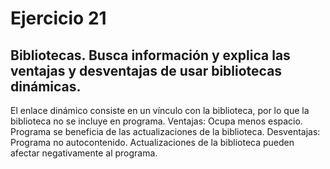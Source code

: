 # Ejercicio 21
## Bibliotecas. Busca información y explica las ventajas y desventajas de usar bibliotecas dinámicas.
El enlace dinámico consiste en un vínculo con la biblioteca, por lo que la biblioteca no se incluye en programa.
Ventajas:
Ocupa menos espacio.
Programa se beneficia de las actualizaciones de la biblioteca.
Desventajas:
Programa no autocontenido.
Actualizaciones de la biblioteca pueden afectar negativamente al programa.
